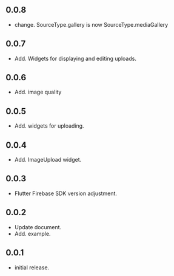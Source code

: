 ## 0.0.8
* change. SourceType.gallery is now SourceType.mediaGallery

## 0.0.7
* Add. Widgets for displaying and editing uploads.

## 0.0.6
* Add. image quality

## 0.0.5
* Add. widgets for uploading.


## 0.0.4
* Add. ImageUpload widget.

## 0.0.3
* Flutter Firebase SDK version adjustment.

## 0.0.2
* Update document.
* Add. example.

## 0.0.1
* initial release.
